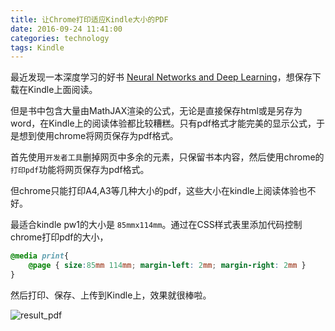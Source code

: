 ```yaml
---
title: 让Chrome打印适应Kindle大小的PDF
date: 2016-09-24 11:41:00
categories: technology
tags: Kindle
---
```


最近发现一本深度学习的好书 [Neural Networks and Deep Learning](http://neuralnetworksanddeeplearning.com/)，想保存下载在Kindle上面阅读。

但是书中包含大量由MathJAX渲染的公式，无论是直接保存html或是另存为word，在Kindle上的阅读体验都比较糟糕。只有pdf格式才能完美的显示公式，于是想到使用chrome将网页保存为pdf格式。

首先使用`开发者工具`删掉网页中多余的元素，只保留书本内容，然后使用chrome的`打印pdf`功能将网页保存为pdf格式。

但chrome只能打印A4,A3等几种大小的pdf，这些大小在kindle上阅读体验也不好。

最适合kindle pw1的大小是 `85mmx114mm`。通过在CSS样式表里添加代码控制chrome打印pdf的大小，
```CSS
@media print{
    @page { size:85mm 114mm; margin-left: 2mm; margin-right: 2mm }
}
```
然后打印、保存、上传到Kindle上，效果就很棒啦。

![result_pdf](/images/chromekindlepdf.png)